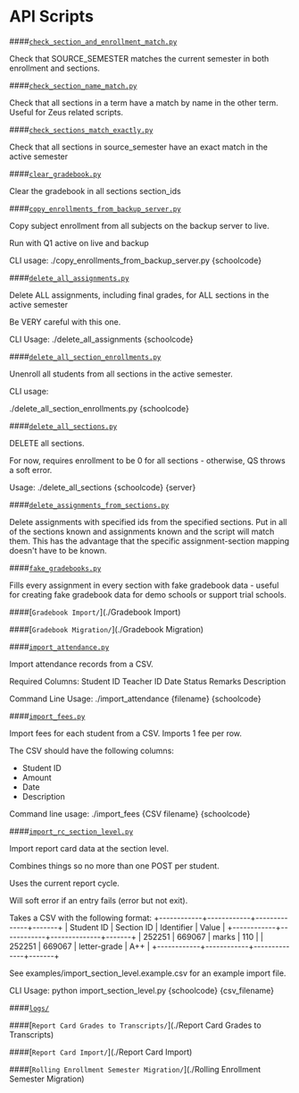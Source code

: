 API Scripts
===

####[`check_section_and_enrollment_match.py`](./check_section_and_enrollment_match.py)

Check that SOURCE_SEMESTER matches the current semester in both enrollment and sections.

####[`check_section_name_match.py`](./check_section_name_match.py)

Check that all sections in a term have a match by name in the other term.
Useful for Zeus related scripts.


####[`check_sections_match_exactly.py`](./check_sections_match_exactly.py)

Check that all sections in source_semester have an exact match in the active semester

####[`clear_gradebook.py`](./clear_gradebook.py)

Clear the gradebook in all sections section_ids

####[`copy_enrollments_from_backup_server.py`](./copy_enrollments_from_backup_server.py)

Copy subject enrollment from all subjects on the backup server to live.

Run with Q1 active on live and backup

CLI usage:
./copy_enrollments_from_backup_server.py {schoolcode}


####[`delete_all_assignments.py`](./delete_all_assignments.py)

Delete ALL assignments, including final grades, for ALL sections in the
active semester

Be VERY careful with this one.

CLI Usage:
./delete_all_assignments {schoolcode}


####[`delete_all_section_enrollments.py`](./delete_all_section_enrollments.py)

Unenroll all students from all sections in the active semester.

CLI usage:

./delete_all_section_enrollments.py {schoolcode}


####[`delete_all_sections.py`](./delete_all_sections.py)


DELETE all sections.

For now, requires enrollment to be 0 for all sections - otherwise, QS throws
a soft error.

Usage:
./delete_all_sections {schoolcode} {server}


####[`delete_assignments_from_sections.py`](./delete_assignments_from_sections.py)

Delete assignments with specified ids from the specified sections.
Put in all of the sections known and assignments known and the script will match them.
This has the advantage that the specific assignment-section mapping doesn't have to be known.


####[`fake_gradebooks.py`](./fake_gradebooks.py)


Fills every assignment in every section with fake gradebook data - useful
for creating fake gradebook data for demo schools or support trial schools.


####[`Gradebook Import/`](./Gradebook Import)

####[`Gradebook Migration/`](./Gradebook Migration)

####[`import_attendance.py`](./import_attendance.py)

Import attendance records from a CSV.

Required Columns:
    Student ID
    Teacher ID
    Date
    Status
    Remarks
    Description

Command Line Usage:
    ./import_attendance {filename} {schoolcode}


####[`import_fees.py`](./import_fees.py)

Import fees for each student from a CSV. Imports 1 fee per row.


The CSV should have the following columns:
- Student ID
- Amount
- Date
- Description

Command line usage:
./import_fees {CSV filename} {schoolcode}


####[`import_rc_section_level.py`](./import_rc_section_level.py)

Import report card data at the section level.

Combines things so no more than one POST per student.

Uses the current report cycle.

Will soft error if an entry fails (error but not exit).

Takes a CSV with the following format:
+------------+------------+--------------+-------+
| Student ID | Section ID |  Identifier  | Value |
+------------+------------+--------------+-------+
|     252251 |     669067 | marks        | 110   |
|     252251 |     669067 | letter-grade | A++   |
+------------+------------+--------------+-------+


See examples/import_section_level.example.csv for an example import file.

CLI Usage:
python import_section_level.py {schoolcode} {csv_filename}


####[`logs/`](./logs)

####[`Report Card Grades to Transcripts/`](./Report Card Grades to Transcripts)

####[`Report Card Import/`](./Report Card Import)

####[`Rolling Enrollment Semester Migration/`](./Rolling Enrollment Semester Migration)
